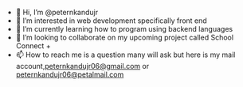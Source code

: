 - 👋 Hi, I’m @peternkandujr
- 👀 I’m interested in web development specifically front end
- 🌱 I’m currently learning how to program using backend languages
- 💞️ I’m looking to collaborate on my upcoming project called School Connect +
- 📫 How to reach me is a question many will ask but here is my mail account,peternkandujr06@gmail.com or peternkandujr06@petalmail.com

<!---
peternkandujr/peternkandujr is a ✨ special ✨ repository because its `README.md` (this file) appears on your GitHub profile.
You can click the Preview link to take a look at your changes.
--->
